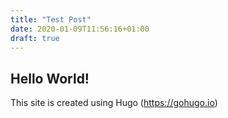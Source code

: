 ```yaml
---
title: "Test Post"
date: 2020-01-09T11:56:16+01:00
draft: true
---
```

## Hello World!

This site is created using Hugo (https://gohugo.io)

